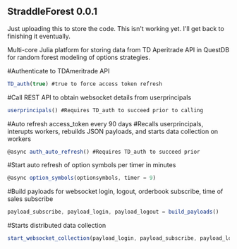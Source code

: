 ## StraddleForest 0.0.1
Just uploading this to store the code. This isn't working yet. I'll get back to finishing it eventually.

Multi-core Julia platform for storing data from TD Aperitrade API in QuestDB for random forest modeling of options strategies.

#Authenticate to TDAmeritrade API
```javascript
TD_auth(true) #true to force access token refresh
```

#Call REST API to obtain websocket details from userprincipals
```javascript
userprincipals() #Requires TD_auth to succeed prior to calling
```

#Auto refresh access_token every 90 days
#Recalls userprincipals, interupts workers, rebuilds JSON payloads, and starts data collection on workers
```javascript
@async auth_auto_refresh() #Requires TD_auth to succeed prior
```

#Start auto refresh of option symbols per timer in minutes
```javascript
@async option_symbols(optionsymbols, timer = 9)
```

#Build payloads for websocket login, logout, orderbook subscribe, time of sales subscribe
```javascript
payload_subscribe, payload_login, payload_logout = build_payloads()
```

#Starts distributed data collection
```javascript
start_websocket_collection(payload_login, payload_subscribe, payload_login, subscribe_payloads, orderbook_total, orderbook_exchange, timeofsales, options_orderbook_total, options_orderbook_exchange, equityquote, optionquote, restart, db_info, false)
```
